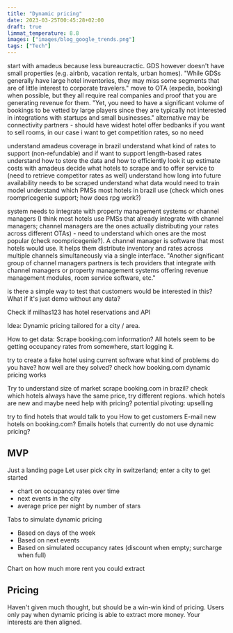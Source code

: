 ```yaml
---
title: "Dynamic pricing"
date: 2023-03-25T00:45:28+02:00
draft: true
limmat_temperature: 8.8
images: ["images/blog_google_trends.png"]
tags: ["Tech"]
---
```

start with amadeus because less bureaucractic. GDS however doesn't have small properties (e.g. airbnb, vacation rentals, urban homes). "While GDSs generally have large hotel inventories, they may miss some segments that are of little interest to corporate travelers."
move to OTA (expedia, booking) when possible, but they all require real companies and proof that you are generating revenue for them. "Yet, you need to have a significant volume of bookings to be vetted by large players since they are typically not interested in integrations with startups and small businesses."
alternative may be connectivity partners - should have widest hotel offer
bedbanks if you want to sell rooms, in our case i want to get competition rates, so no need

understand amadeus coverage in brazil
understand what kind of rates to support (non-refundable) and if want to support length-based rates
understand how to store the data and how to efficiently look it up
estimate costs with amadeus
decide what hotels to scrape and to offer service to (need to retrieve competitor rates as well)
understand how long into future availability needs to be scraped
understand what data would need to train model
understand which PMSs most hotels in brazil use (check which ones roompricegenie support; how does rpg work?)

system needs to integrate with property management systems or channel managers (I think most hotels use PMSs that already integrate with channel managers; channel managers are the ones actually distributing your rates across different OTAs) - need to understand which ones are the most popular (check roompricegenie?). A channel manager is software that most hotels would use. It helps them distribute inventory and rates across multiple channels simultaneously via a single interface. "Another significant group of channel managers partners is tech providers that integrate with channel managers or property management systems offering revenue management modules, room service software, etc."

is there a simple way to test that customers would be interested in this? What if it's just demo without any data?

Check if milhas123 has hotel reservations and API

Idea: Dynamic pricing tailored for a city / area.

How to get data:
Scrape booking.com information? All hotels seem to be getting occupancy rates from somewhere, start logging it.

try to create a fake hotel using current software
what kind of problems do you have?
how well are they solved?
check how booking.com dynamic pricing works

Try to understand size of market
scrape booking.com in brazil? check which hotels always have the same price, try different regions. which hotels are new and maybe need help with pricing?
potential pivoting: upselling

try to find hotels that would talk to you
How to get customers
E-mail new hotels on booking.com? Emails hotels that currently do not use dynamic pricing?

## MVP
Just a landing page
Let user pick city in switzerland; enter a city to get started
* chart on occupancy rates over time
* next events in the city
* average price per night by number of stars

Tabs to simulate dynamic pricing
* Based on days of the week
* Based on next events
* Based on simulated occupancy rates (discount when empty; surcharge when full)

Chart on how much more rent you could extract

## Pricing
Haven't given much thought, but should be a win-win kind of pricing. Users only pay when dynamic pricing is able to extract more money. Your interests are then aligned.
